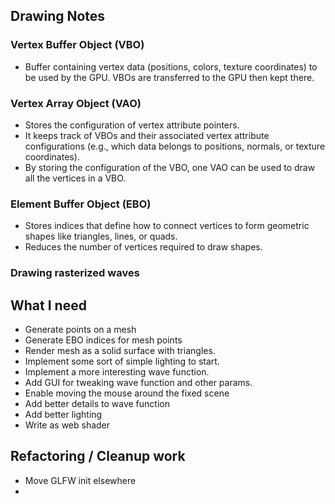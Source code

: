## Drawing Notes

### Vertex Buffer Object (VBO)

- Buffer containing vertex data (positions, colors, texture coordinates) to be used by the GPU. VBOs are transferred to the GPU then kept there.

### Vertex Array Object (VAO)

- Stores the configuration of vertex attribute pointers.
- It keeps track of VBOs and their associated vertex attribute configurations (e.g., which data belongs to positions, normals, or texture coordinates).
- By storing the configuration of the VBO, one VAO can be used to draw all the vertices in a VBO.

### Element Buffer Object (EBO)

- Stores indices that define how to connect vertices to form geometric shapes like triangles, lines, or quads.
- Reduces the number of vertices required to draw shapes.

### Drawing rasterized waves

## What I need

- Generate points on a mesh
- Generate EBO indices for mesh points
- Render mesh as a solid surface with triangles.
- Implement some sort of simple lighting to start.
- Implement a more interesting wave function.
- Add GUI for tweaking wave function and other params.
- Enable moving the mouse around the fixed scene
- Add better details to wave function
- Add better lighting
- Write as web shader

## Refactoring / Cleanup work

- Move GLFW init elsewhere
-
